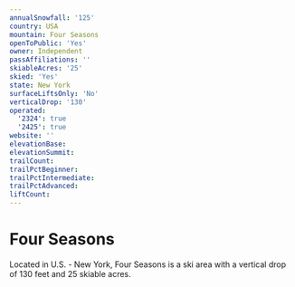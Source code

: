 ```yaml
---
annualSnowfall: '125'
country: USA
mountain: Four Seasons
openToPublic: 'Yes'
owner: Independent
passAffiliations: ''
skiableAcres: '25'
skied: 'Yes'
state: New York
surfaceLiftsOnly: 'No'
verticalDrop: '130'
operated:
  '2324': true
  '2425': true
website: ''
elevationBase:
elevationSummit:
trailCount:
trailPctBeginner:
trailPctIntermediate:
trailPctAdvanced:
liftCount:
---
```



# Four Seasons

Located in U.S. - New York, Four Seasons is a ski area with a vertical drop of 130 feet and 25 skiable acres.
